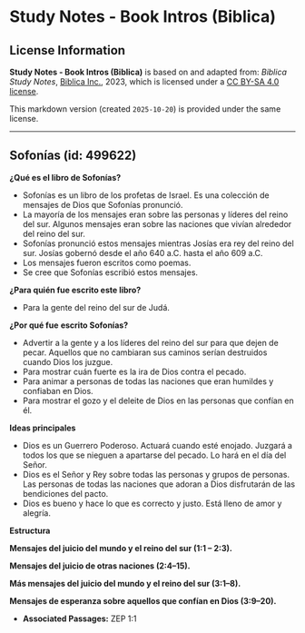 # Study Notes - Book Intros (Biblica)

## License Information

**Study Notes - Book Intros (Biblica)** is based on and adapted from: _Biblica Study Notes_, [Biblica Inc.](https://www.biblica.com/), 2023, which is licensed under a [CC BY-SA 4.0 license](https://creativecommons.org/licenses/by-sa/4.0/legalcode.en).

This markdown version (created `2025-10-20`) is provided under the same license.



--------------------------------

## Sofonías (id: 499622)

**¿Qué es el libro de Sofonías?**

* Sofonías es un libro de los profetas de Israel. Es una colección de mensajes de Dios que Sofonías pronunció.
* La mayoría de los mensajes eran sobre las personas y líderes del reino del sur. Algunos mensajes eran sobre las naciones que vivían alrededor del reino del sur.
* Sofonías pronunció estos mensajes mientras Josías era rey del reino del sur. Josías gobernó desde el año 640 a.C. hasta el año 609 a.C.
* Los mensajes fueron escritos como poemas.
* Se cree que Sofonías escribió estos mensajes.

**¿Para quién fue escrito este libro?**

* Para la gente del reino del sur de Judá.

**¿Por qué fue** **escrito Sofonías?**

* Advertir a la gente y a los líderes del reino del sur para que dejen de pecar. Aquellos que no cambiaran sus caminos serían destruidos cuando Dios los juzgue.
* Para mostrar cuán fuerte es la ira de Dios contra el pecado.
* Para animar a personas de todas las naciones que eran humildes y confiaban en Dios.
* Para mostrar el gozo y el deleite de Dios en las personas que confían en él.

**Ideas principales**

* Dios es un Guerrero Poderoso. Actuará cuando esté enojado. Juzgará a todos los que se nieguen a apartarse del pecado. Lo hará en el día del Señor.
* Dios es el Señor y Rey sobre todas las personas y grupos de personas. Las personas de todas las naciones que adoran a Dios disfrutarán de las bendiciones del pacto.
* Dios es bueno y hace lo que es correcto y justo. Está lleno de amor y alegría.

**Estructura**

**Mensajes del juicio del mundo y el reino del sur (1:1 – 2:3\).**

**Mensajes del juicio de otras naciones (2:4–15\).**

**Más mensajes del juicio del mundo y el reino del sur (3:1–8\).**

**Mensajes de esperanza sobre aquellos que confían en Dios (3:9–20\).**

* **Associated Passages:** ZEP 1:1

